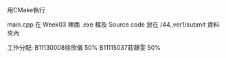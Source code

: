 用CMake執行

main.cpp 在 Week03 裡面
.exe 檔及 Source code 放在 /44_ver1/submit 資料夾內

工作分配:
B11130008徐欣儀 50%
B11115037莊靜雯 50%